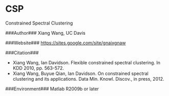 CSP
===

Constrained Spectral Clustering

###Author###
Xiang Wang, UC Davis

###Website###
https://sites.google.com/site/gnaixgnaw

###Citation###
+ Xiang Wang, Ian Davidson. Flexible constrained spectral clustering. In KDD 2010, pp. 563-572. 
+ Xiang Wang, Buyue Qian, Ian Davidson. On constrained spectral clustering and its applications. Data Min. Knowl. Discov., in press, 2012.

###Environment###
Matlab R2009b or later
